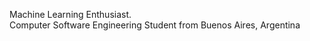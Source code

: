 Machine Learning Enthusiast.<br>
Computer Software Engineering Student from Buenos Aires, Argentina
